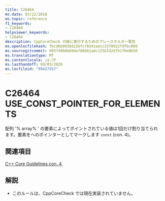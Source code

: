 ```yaml
---
title: C26464
ms.date: 03/22/2018
ms.topic: reference
f1_keywords:
- C26464
helpviewer_keywords:
- C26464
description: CppCoreCheck の後に実行するためのプレースホルダー警告
ms.openlocfilehash: fbcd6b0938d22bfc78341aecc3370922fdfbc00d
ms.sourcegitcommit: 093f49b8b69daf86661adc125b1d2d7b1f0e0650
ms.translationtype: MT
ms.contentlocale: ja-JP
ms.lasthandoff: 09/03/2020
ms.locfileid: "89427557"
---
```

# <a name="c26464-use_const_pointer_for_elements"></a>C26464 USE_CONST_POINTER_FOR_ELEMENTS

配列 '% array% ' の要素によってポイントされている値は1回だけ割り当てられます。要素をへのポインターとしてマークします `const` (con. 4)。 

## <a name="see-also"></a>関連項目
[C++ Core Guidelines con. 4](https://github.com/isocpp/CppCoreGuidelines/blob/master/CppCoreGuidelines.md#con4-use-const-to-define-objects-with-values-that-do-not-change-after-construction).

## <a name="remarks"></a>解説
- このルールは、CppCoreCheck では現在実装されていません。 
